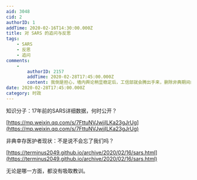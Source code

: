 ```yaml
---
aid: 3048
cid: 2
authorID: 1
addTime: 2020-02-16T14:30:00.000Z
title: 对 SARS 的追问与反思
tags:
    - SARS
    - 反思
    - 追问
comments:
    -
        authorID: 2157
        addTime: 2020-02-28T17:45:00.000Z
        content: 我倒是担心，墙内舆论稍显稳定后，工信部就会腾出手来，删除非典期间的部分新闻、讨论。互联网有记忆，可墙内网的，清除、伪造记忆，要容易得多。
date: 2020-02-28T17:45:00.000Z
category: 时政
---
```


知识分子：17年前的SARS详细数据，何时公开？

[https://mp.weixin.qq.com/s/7FttuNVJwjjILKa23gJrUg](https://mp.weixin.qq.com/s/7FttuNVJwjjILKa23gJrUg)

非典幸存医护者现状：不是说不会忘了我们吗？

[https://terminus2049.github.io/archive/2020/02/16/sars.html](https://terminus2049.github.io/archive/2020/02/16/sars.html)

无论是哪一方面，都没有吸取教训。
